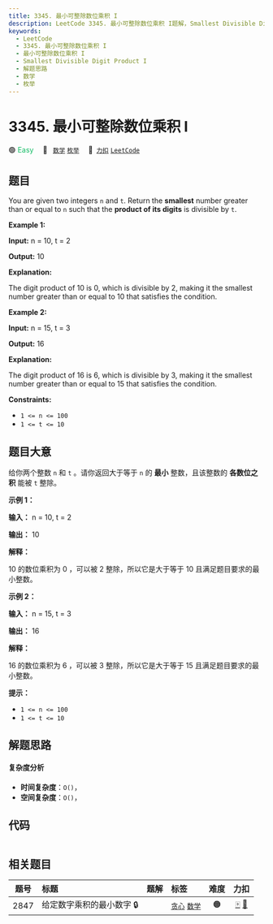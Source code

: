 ```yaml
---
title: 3345. 最小可整除数位乘积 I
description: LeetCode 3345. 最小可整除数位乘积 I题解，Smallest Divisible Digit Product I，包含解题思路、复杂度分析以及完整的 JavaScript 代码实现。
keywords:
  - LeetCode
  - 3345. 最小可整除数位乘积 I
  - 最小可整除数位乘积 I
  - Smallest Divisible Digit Product I
  - 解题思路
  - 数学
  - 枚举
---
```


# 3345. 最小可整除数位乘积 I

🟢 <font color=#15bd66>Easy</font>&emsp; 🔖&ensp; [`数学`](/tag/math.md) [`枚举`](/tag/enumeration.md)&emsp; 🔗&ensp;[`力扣`](https://leetcode.cn/problems/smallest-divisible-digit-product-i) [`LeetCode`](https://leetcode.com/problems/smallest-divisible-digit-product-i)

## 题目

You are given two integers `n` and `t`. Return the **smallest** number greater
than or equal to `n` such that the **product of its digits** is divisible by
`t`.



**Example 1:**

**Input:** n = 10, t = 2

**Output:** 10

**Explanation:**

The digit product of 10 is 0, which is divisible by 2, making it the smallest
number greater than or equal to 10 that satisfies the condition.

**Example 2:**

**Input:** n = 15, t = 3

**Output:** 16

**Explanation:**

The digit product of 16 is 6, which is divisible by 3, making it the smallest
number greater than or equal to 15 that satisfies the condition.



**Constraints:**

  * `1 <= n <= 100`
  * `1 <= t <= 10`


## 题目大意

给你两个整数 `n` 和 `t` 。请你返回大于等于 `n` 的 **最小**  整数，且该整数的 **各数位之积**  能被 `t` 整除。



**示例 1：**

**输入：** n = 10, t = 2

**输出：** 10

**解释：**

10 的数位乘积为 0 ，可以被 2 整除，所以它是大于等于 10 且满足题目要求的最小整数。

**示例 2：**

**输入：** n = 15, t = 3

**输出：** 16

**解释：**

16 的数位乘积为 6 ，可以被 3 整除，所以它是大于等于 15 且满足题目要求的最小整数。



**提示：**

  * `1 <= n <= 100`
  * `1 <= t <= 10`


## 解题思路

#### 复杂度分析

- **时间复杂度**：`O()`，
- **空间复杂度**：`O()`，

## 代码

```javascript

```

## 相关题目

<!-- prettier-ignore -->
| 题号 | 标题 | 题解 | 标签 | 难度 | 力扣 |
| :------: | :------ | :------: | :------ | :------: | :------: |
| 2847 | 给定数字乘积的最小数字 🔒 |  |  [`贪心`](/tag/greedy.md) [`数学`](/tag/math.md) | 🟠 | [🀄️](https://leetcode.cn/problems/smallest-number-with-given-digit-product) [🔗](https://leetcode.com/problems/smallest-number-with-given-digit-product) |